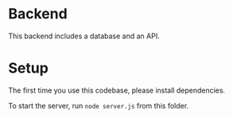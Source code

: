 # Backend

This backend includes a database and an API.

# Setup 

The first time you use this codebase, please install dependencies.

To start the server, run `node server.js` from this folder.

